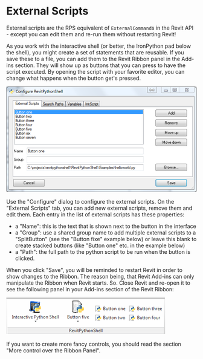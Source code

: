 # External Scripts

External scripts are the RPS equivalent of `ExternalCommand`s in the Revit API - except you can edit them and re-run them without restarting Revit!

As you work with the interactive shell (or better, the IronPython pad below the shell), you might create a set of statements that are reusable. If you save these to a file, you can add them to the Revit Ribbon panel in the Add-ins section. They will show up as buttons that you can press to have the script executed. By opening the script with your favorite editor, you can change what happens when the button get's pressed.

![The External Scripts tab](the_configure_dialog/2015.03.18_Configure_RevitPythonShell.png)

Use the "Configure" dialog to configure the external scripts. On the "External Scripts" tab, you can add new external scripts, remove them and edit them. Each entry in the list of external scripts has these properties:

- a "Name": this is the text that is shown next to the button in the interface
- a "Group": use a shared group name to add multiple external scripts to a "SplitButton" (see the "Button fixe" example below) or leave this blank to create stacked buttons (like "Button one" etc. in the example below)
- a "Path": the full path to the python script to be run when the button is clicked.

When you click "Save", you will be reminded to restart Revit in order to show changes to the Ribbon. The reason being, that Revit Add-ins can only manipulate the Ribbon when Revit starts. So. Close Revit and re-open it to see the following panel in your Add-ins section of the Revit Ribbon:

![The RPS Ribbon panel with external scripts](the_configure_dialog/2015.02.27_Ribbon_Panel.png)

If you want to create more fancy controls, you should read the section "More control over the Ribbon Panel".